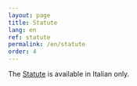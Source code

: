 ```yaml
---
layout: page
title: Statute
lang: en
ref: statute
permalink: /en/statute
order: 4
---
```


The [Statute](/it/statute) is available in Italian only.
